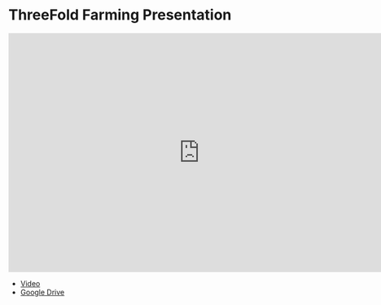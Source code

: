 # ThreeFold Farming Presentation

<iframe src="https://docs.google.com/presentation/d/1HghJF0SHToDaigvbjsTPzi58thuakZuS4U84SfpxsyE/edit?usp=sharing" frameborder="0" width="750" height="470" allowfullscreen="true" mozallowfullscreen="true" webkitallowfullscreen="true"></iframe>

- [Video](https://www.youtube.com/watch?v=f6hKYMYIdYs&list=UUKMNPuhs-8tHYfGd92krC8w)
- [Google Drive](https://docs.google.com/presentation/d/1HghJF0SHToDaigvbjsTPzi58thuakZuS4U84SfpxsyE/edit?usp=sharing)
